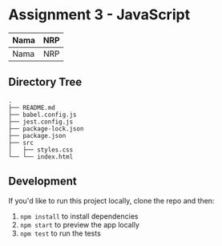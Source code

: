 # Assignment 3 - JavaScript

| Nama | NRP |
| ---- | :-: |
| Nama | NRP |

## Directory Tree

```
.
├── README.md
├── babel.config.js
├── jest.config.js
├── package-lock.json
├── package.json
├── src
│   ├── styles.css
└── └── index.html
```

## Development

If you'd like to run this project locally, clone the repo and then:

1. `npm install` to install dependencies
2. `npm start` to preview the app locally
3. `npm test` to run the tests